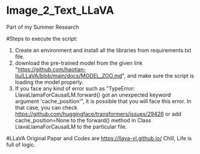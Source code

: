 # Image_2_Text_LLaVA
 Part of my Summer Research

 #Steps to execute the script:
 1. Create an environment and install all the libraries from requirements.txt file.
 2. download the pre-trained model from the given link "https://github.com/haotian-liu/LLaVA/blob/main/docs/MODEL_ZOO.md", and make sure the script is loading the model properly.
 3. If you face any kind of error such as "TypeError: LlavaLlamaForCausalLM.forward() got an unexpected keyword argument 'cache_position'", it is possible that you will face this error. In that case, you can check https://github.com/huggingface/transformers/issues/29426 or add cache_position=None to the forward() method in Class LlavaLlamaForCausalLM to the particular file.

#LLaVA Original Papar and Codes are https://llava-vl.github.io/
Chill, Life is full of logic.